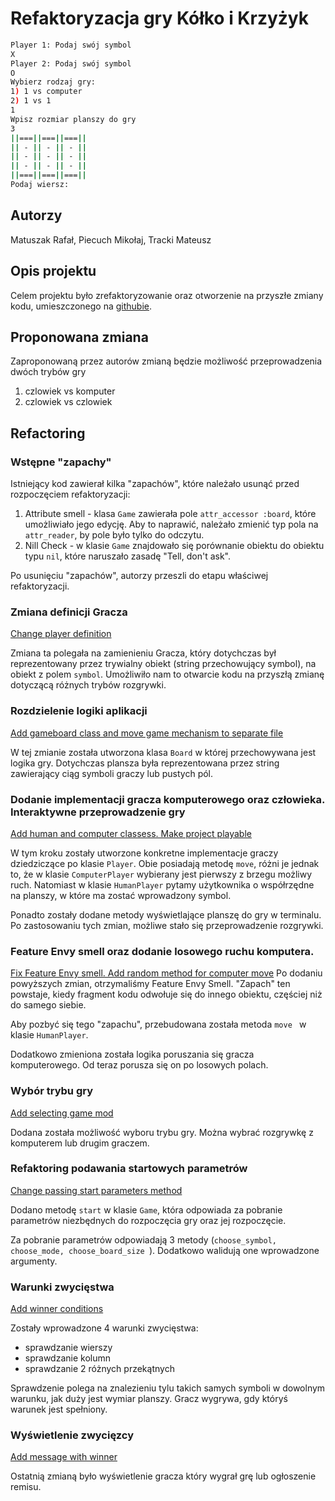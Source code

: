 # Refaktoryzacja gry Kółko i Krzyżyk
```bash
Player 1: Podaj swój symbol 
X
Player 2: Podaj swój symbol
O
Wybierz rodzaj gry:
1) 1 vs computer
2) 1 vs 1
1
Wpisz rozmiar planszy do gry
3
||===||===||===||
|| - || - || - ||
|| - || - || - ||
|| - || - || - ||
||===||===||===||
Podaj wiersz: 
```
## Autorzy

 Matuszak Rafał, 
 Piecuch Mikołaj, 
 Tracki Mateusz
## Opis projektu
 Celem projektu było zrefaktoryzowanie oraz otworzenie na przyszłe zmiany kodu, umieszczonego na [githubie](https://l.facebook.com/l.php?u=https://github.com/kevinrutherford/rrwb-code/tree/master/tic_tac_toe&h=ATNJ-oGKdyVbs6xuY9iIpiGREpRUfqjiAvHlxe5O-Nzb6XhcLiV1VtXiBapAl49-ucpAbi6EnMZn5KpesLWsCjMDhnNFqJ_Ua10qEKEH-Ka9Pdt8tWBxk_HG8Om169s_b7w4Evt8bjxRy3CxNJuAAjae6J2Mag). 
## Proponowana zmiana
 Zaproponowaną przez autorów zmianą będzie możliwość przeprowadzenia dwóch trybów gry 
 1. czlowiek vs komputer
 2. czlowiek vs czlowiek


## Refactoring
### Wstępne "zapachy"

 Istniejący kod zawierał kilka "zapachów", które należało usunąć przed rozpoczęciem refaktoryzacji:
 
 1. Attribute smell - klasa `Game` zawierała pole `attr_accessor :board`, które umożliwiało jego edycję. Aby to naprawić, należało zmienić typ pola na `attr_reader`, by pole było tylko do odczytu.  
 2. Nill Check - w klasie `Game` znajdowało się porównanie obiektu do obiektu typu `nil`, które naruszało zasadę "Tell, don't ask".  

Po usunięciu "zapachów", autorzy przeszli do etapu właściwej refaktoryzacji. 

### Zmiana definicji Gracza
[Change player definition](https://github.com/OpenClosed/solid-sokownicy/commit/e18753a9b72029ba1f243e4289c91e4785be7875)

Zmiana ta polegała na zamienieniu Gracza, który dotychczas był reprezentowany przez trywialny obiekt (string przechowujący symbol), na obiekt z polem `symbol`. Umożliwiło nam to otwarcie kodu na przyszłą zmianę dotyczącą różnych trybów rozgrywki. 
### Rozdzielenie logiki  aplikacji 
[Add gameboard class and move game mechanism to separate file](https://github.com/OpenClosed/solid-sokownicy/commit/93d3e9e99a5d8d61fc8772c8930083a0bfff90e1)

W tej zmianie została utworzona klasa `Board` w której przechowywana jest logika gry. Dotychczas plansza była reprezentowana przez string zawierający ciąg symboli graczy lub pustych pól. 

### Dodanie implementacji gracza komputerowego oraz człowieka. Interaktywne przeprowadzenie gry
[Add human and computer classess. Make project playable](https://github.com/OpenClosed/solid-sokownicy/commit/e58d7e387b84c150852adf82f9641892a2a108cd)

W tym kroku zostały utworzone konkretne implementacje graczy dziedziczące po klasie `Player`. Obie posiadają metodę `move`, różni je jednak to, że w klasie `ComputerPlayer` wybierany jest pierwszy z brzegu możliwy ruch. Natomiast w klasie `HumanPlayer` pytamy użytkownika o współrzędne na planszy, w które ma zostać wprowadzony symbol. 

Ponadto zostały dodane metody wyświetlające planszę do gry w terminalu. Po zastosowaniu tych zmian, możliwe stało się przeprowadzenie rozgrywki.

### Feature Envy smell oraz dodanie losowego ruchu komputera. 
[Fix Feature Envy smell. Add random method for computer move](https://github.com/OpenClosed/solid-sokownicy/commit/28a25e4e862c9bcc96cb39727248a29cb15a6a58)
Po dodaniu powyższych zmian, otrzymaliśmy Feature Envy Smell. "Zapach" ten powstaje, kiedy fragment kodu odwołuje się do innego obiektu, częściej niż do samego siebie. 

Aby pozbyć się tego "zapachu", przebudowana została metoda `move ` w klasie `HumanPlayer`. 

Dodatkowo zmieniona została logika poruszania się gracza komputerowego. Od teraz porusza się on po losowych polach. 

### Wybór trybu gry
[Add selecting game mod](https://l.facebook.com/l.php?u=https://github.com/OpenClosed/solid-sokownicy/commit/e5b76e90eb81a6d4242732d576757a80b25e1277&h=ATNJ-oGKdyVbs6xuY9iIpiGREpRUfqjiAvHlxe5O-Nzb6XhcLiV1VtXiBapAl49-ucpAbi6EnMZn5KpesLWsCjMDhnNFqJ_Ua10qEKEH-Ka9Pdt8tWBxk_HG8Om169s_b7w4Evt8bjxRy3CxNJuAAjae6J2Mag)

Dodana została możliwość wyboru trybu gry. Można wybrać rozgrywkę z komputerem lub drugim graczem.

### Refaktoring podawania startowych parametrów
[Change passing start parameters method](https://github.com/OpenClosed/solid-sokownicy/commit/112ba129728676d6e14e545a589adf09ec929ec4)

Dodano metodę `start` w klasie `Game`, która odpowiada za pobranie parametrów niezbędnych do rozpoczęcia gry oraz jej rozpoczęcie. 

Za pobranie parametrów odpowiadają 3 metody (`choose_symbol, choose_mode, choose_board_size `). Dodatkowo walidują one wprowadzone argumenty.

### Warunki zwycięstwa
  [Add winner conditions](https://github.com/OpenClosed/solid-sokownicy/commit/6e0619a20aba6b6af56abd20e8c19033641bd7a1)

Zostały wprowadzone 4 warunki zwycięstwa:

 - sprawdzanie wierszy
 - sprawdzanie kolumn
 - sprawdzanie 2 różnych przekątnych
 
 Sprawdzenie polega na znalezieniu tylu takich samych symboli w dowolnym warunku, jak duży jest wymiar planszy. Gracz wygrywa, gdy któryś warunek jest spełniony.

### Wyświetlenie zwycięzcy 
[Add message with winner](https://github.com/OpenClosed/solid-sokownicy/commit/72d9958bf32a96ed651a863aba52b07e117d312d)

Ostatnią zmianą było wyświetlenie gracza który wygrał grę lub ogłoszenie remisu.
 